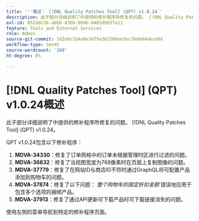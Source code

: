 ```yaml
---
title: '''概述： [!DNL Quality Patches Tool] (QPT) v1.0.24`'
description: 此子部分详细说明了中提供的修补程序所修复的问题。 [!DNL Quality Patches Tool] (QPT) v1.0.24。
exl-id: 052ddc26-ab6b-436b-8b9b-8403db037a11
feature: Tools and External Services
role: Admin
source-git-commit: 1d2e0c1b4a8e3d79a362500ee3ec7bde84a6ce0d
workflow-type: tm+mt
source-wordcount: '160'
ht-degree: 0%

---
```


# [!DNL Quality Patches Tool] (QPT) v1.0.24概述

此子部分详细说明了中提供的修补程序所修复的问题。 [!DNL Quality Patches Tool] (QPT) v1.0.24。

QPT v1.0.24包含以下修补程序：

1. **MDVA-34330**：修复了订单网格中的订单未根据管理时区进行过滤的问题。
1. **MDVA-36832**：修复了当视图宽度为768像素时在页面上复制图像的问题。
1. **MDVA-37779**：修复了在网站ID与商店ID不符时通过GraphQL将可配置产品添加到购物车的问题。
1. **MDVA-37874**：修复了以下问题： *整个购物车的固定折扣金额* 错误地应用于包含多个选项的捆绑产品。
1. **MDVA-37913**：修复了通过API更新可下载产品时可下载链接消失的问题。

使用左侧的菜单导航到特定的修补程序页面。
